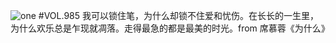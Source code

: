 ![one](http://image.wufazhuce.com/Fnwll2KURAXDsec926fOABSIfHO7)
#VOL.985
我可以锁住笔，为什么却锁不住爱和忧伤。在长长的一生里，为什么欢乐总是乍现就凋落。走得最急的都是最美的时光。from 席慕蓉《为什么》